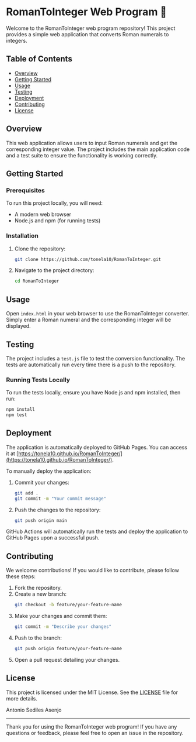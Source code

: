 # RomanToInteger Web Program 🥸

Welcome to the RomanToInteger web program repository! This project provides a simple web application that converts Roman numerals to integers.

## Table of Contents

- [Overview](#overview)
- [Getting Started](#getting-started)
- [Usage](#usage)
- [Testing](#testing)
- [Deployment](#deployment)
- [Contributing](#contributing)
- [License](#license)

## Overview

This web application allows users to input Roman numerals and get the corresponding integer value. The project includes the main application code and a test suite to ensure the functionality is working correctly.

## Getting Started

### Prerequisites

To run this project locally, you will need:

- A modern web browser
- Node.js and npm (for running tests)

### Installation

1. Clone the repository:
    ```bash
    git clone https://github.com/tonela10/RomanToInteger.git
    ```
2. Navigate to the project directory:
    ```bash
    cd RomanToInteger
    ```

## Usage

Open `index.html` in your web browser to use the RomanToInteger converter. Simply enter a Roman numeral and the corresponding integer will be displayed.

## Testing

The project includes a `test.js` file to test the conversion functionality. The tests are automatically run every time there is a push to the repository.

### Running Tests Locally

To run the tests locally, ensure you have Node.js and npm installed, then run:

```bash
npm install
npm test
```

## Deployment

The application is automatically deployed to GitHub Pages. You can access it at [https://tonela10.github.io/RomanToInteger/](https://tonela10.github.io/RomanToInteger/).

To manually deploy the application:

1. Commit your changes:
    ```bash
    git add .
    git commit -m "Your commit message"
    ```
2. Push the changes to the repository:
    ```bash
    git push origin main
    ```

GitHub Actions will automatically run the tests and deploy the application to GitHub Pages upon a successful push.

## Contributing

We welcome contributions! If you would like to contribute, please follow these steps:

1. Fork the repository.
2. Create a new branch:
    ```bash
    git checkout -b feature/your-feature-name
    ```
3. Make your changes and commit them:
    ```bash
    git commit -m "Describe your changes"
    ```
4. Push to the branch:
    ```bash
    git push origin feature/your-feature-name
    ```
5. Open a pull request detailing your changes.

## License

This project is licensed under the MIT License. See the [LICENSE](LICENSE) file for more details.

Antonio Sediles Asenjo

---

Thank you for using the RomanToInteger web program! If you have any questions or feedback, please feel free to open an issue in the repository.
